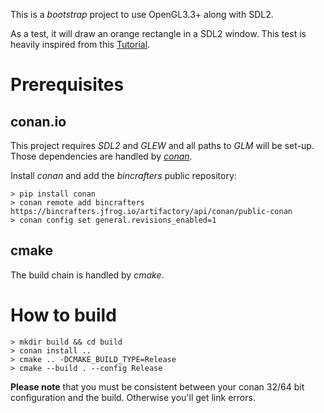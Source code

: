 This is a *bootstrap* project to use OpenGL3.3+ along with SDL2.

As a test, it will draw an orange rectangle in a SDL2 window. This test is heavily inspired from this [Tutorial](https://learnopengl.com/Getting-started/Hello-Triangle).

# Prerequisites

## conan.io

This project requires *SDL2* and *GLEW* and all paths to *GLM* will be set-up.
Those dependencies are handled by [*conan*](https://conan.io/).

Install *conan* and add the *bincrafters* public repository:
```
> pip install conan  
> conan remote add bincrafters https://bincrafters.jfrog.io/artifactory/api/conan/public-conan
> conan config set general.revisions_enabled=1
```
  
## cmake

The build chain is handled by *cmake*.

# How to build

```
> mkdir build && cd build
> conan install ..
> cmake .. -DCMAKE_BUILD_TYPE=Release
> cmake --build . --config Release
```
  
**Please note** that you must be consistent between your conan 32/64 bit configuration and the build. Otherwise you'll get link errors.


